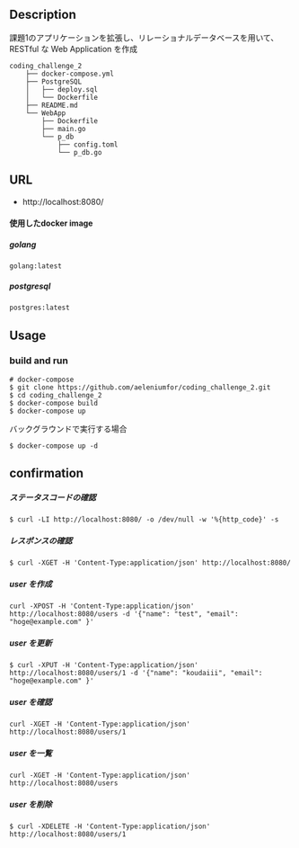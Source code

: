 


## Description
課題1のアプリケーションを拡張し、リレーショナルデータベースを用いて、 RESTful な Web Application を作成

```
coding_challenge_2
    ├── docker-compose.yml
    ├── PostgreSQL
    │   ├── deploy.sql
    │   └── Dockerfile
    ├── README.md
    └── WebApp
        ├── Dockerfile
        ├── main.go
        └── p_db
            ├── config.toml
            └── p_db.go
```
## URL
- http://localhost:8080/
#### 使用したdocker image
##### golang
```docker
golang:latest
```
##### postgresql
```docker
postgres:latest
```
## Usage

### build and run
```docker:
# docker-compose
$ git clone https://github.com/aeleniumfor/coding_challenge_2.git
$ cd coding_challenge_2
$ docker-compose build
$ docker-compose up
```
バックグラウンドで実行する場合
```
$ docker-compose up -d
```
## confirmation

##### ステータスコードの確認
```
$ curl -LI http://localhost:8080/ -o /dev/null -w '%{http_code}' -s
```

##### レスポンスの確認
```
$ curl -XGET -H 'Content-Type:application/json' http://localhost:8080/
```
##### user を作成
```
curl -XPOST -H 'Content-Type:application/json' http://localhost:8080/users -d '{"name": "test", "email": "hoge@example.com" }'
```

##### user を更新
```
$ curl -XPUT -H 'Content-Type:application/json' http://localhost:8080/users/1 -d '{"name": "koudaiii", "email": "hoge@example.com" }'

```
##### user を確認
```
curl -XGET -H 'Content-Type:application/json' http://localhost:8080/users/1
```
##### user を一覧
```
curl -XGET -H 'Content-Type:application/json' http://localhost:8080/users
```
##### user を削除
```
$ curl -XDELETE -H 'Content-Type:application/json' http://localhost:8080/users/1
```
